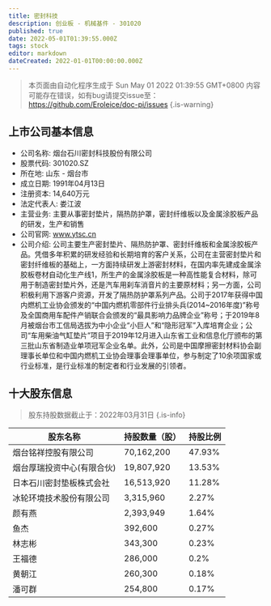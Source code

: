 ```yaml
---
title: 密封科技
description: 创业板 - 机械基件 - 301020
published: true
date: 2022-05-01T01:39:55.000Z
tags: stock
editor: markdown
dateCreated: 2022-01-01T00:00:00.000Z
---
```


> 本页面由自动化程序生成于 Sun May 01 2022 01:39:55 GMT+0800
> 内容可能存在错误，如有bug请提交issue至：https://github.com/Eroleice/doc-pi/issues
{.is-warning}

## 上市公司基本信息
- 公司名称: 烟台石川密封科技股份有限公司
- 股票代码: 301020.SZ
- 所在地: 山东 - 烟台市
- 成立日期: 1991年04月13日
- 注册资本: 14,640万元
- 法定代表人: 娄江波
- 主营业务: 主要从事密封垫片，隔热防护罩，密封纤维板以及金属涂胶板产品的研发，生产和销售
- 公司官网: www.ytsc.cn
- 公司介绍: 公司主要生产密封垫片、隔热防护罩、密封纤维板和金属涂胶板产品。凭借多年积累的研发经验和长期培育的客户关系，公司在主营密封垫片和密封纤维板的基础上，一方面持续研发上游密封材料，在国内率先建成金属涂胶板卷材自动化生产线1，所生产的金属涂胶板是一种高性能复合材料，除可用于制造密封垫片外，还是汽车用刹车消音片的主要原材料；另一方面，公司积极利用下游客户资源，开发了隔热防护罩系列产品。公司于2017年获得中国内燃机工业协会颁发的“中国内燃机零部件行业排头兵(2014~2016年度)”称号及全国商用车配件产销联合会颁发的“最具影响力品牌企业”称号；于2019年8月被烟台市工信局选拔为中小企业“小巨人”和“隐形冠军”入库培育企业；公司“车用柴油气缸垫片”项目于2019年12月进入山东省工业和信息化厅颁布的第三批山东省制造业单项冠军企业名单。此外，公司是中国摩擦密封材料协会副理事长单位和中国内燃机工业协会理事会理事单位，参与制定了10余项国家或行业标准，是行业标准的制定者和行业发展的引领者。


## 十大股东信息
> 股东持股数据截止于：2022年03月31日
{.is-info}

| 股东名称 | 持股数量（股） | 持股比例 |
| --- | --- | --- |
| 烟台铭祥控股有限公司 | 70,162,200 | 47.93% |
| 烟台厚瑞投资中心(有限合伙) | 19,807,920 | 13.53% |
| 日本石川密封垫板株式会社 | 16,513,920 | 11.28% |
| 冰轮环境技术股份有限公司 | 3,315,960 | 2.27% |
| 颜有燕 | 2,393,949 | 1.64% |
| 鱼杰 | 392,600 | 0.27% |
| 林志彬 | 343,300 | 0.23% |
| 王福德 | 286,000 | 0.2% |
| 黄朝江 | 260,300 | 0.18% |
| 潘可群 | 254,800 | 0.17% |




